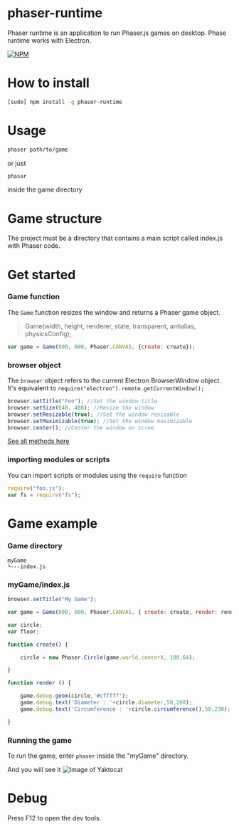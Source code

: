 # phaser-runtime
Phaser runtime is an application to run Phaser.js games on desktop. Phase runtime works with Electron.

[![NPM](https://nodei.co/npm/phaser-runtime.png?downloads=true&downloadRank=true&stars=true)](https://nodei.co/npm/phaser-runtime/)

# How to install
```bash
[sudo] npm install -g phaser-runtime
```

# Usage
```bash
phaser path/to/game
```
or just
```bash
phaser
```
inside the game directory

# Game structure
The project must be a directory that contains a main script called index.js with Phaser code.

# Get started

### Game function

The ```Game``` function resizes the window and returns a Phaser game object.

> Game(width, height, renderer, state, transparent, antialias, physicsConfig);

```javascript
var game = Game(800, 600, Phaser.CANVAS, {create: create});
```
### browser object

The ```browser``` object refers to the current Electron BrowserWindow object. It's equivalent to ```require("electron").remote.getCurrentWindow();```

```javascript
browser.setTitle("Foo"); //Set the window title
browser.setSize(640, 480); //Resize the window
browser.setResizable(true); //Set the window resizable
browser.setMaximizable(true); //Set the window maximizable
browser.center(); //Center the window on scree
```
[See all methods here](http://electron.atom.io/docs/api/browser-window/)

### importing modules or scripts

You can import scripts or modules using the ```require``` function

```javascript
require("foo.js");
var fs = require("fs");
```

# Game example

### Game directory

```
myGame
└---index.js
```

### myGame/index.js

```javascript
browser.setTitle("My Game");

var game = Game(800, 600, Phaser.CANVAS, { create: create, render: render });

var circle;
var floor;

function create() {

    circle = new Phaser.Circle(game.world.centerX, 100,64);

}

function render () {

    game.debug.geom(circle,'#cfffff');
    game.debug.text('Diameter : '+circle.diameter,50,200);
    game.debug.text('Circumference : '+circle.circumference(),50,230);

}
```

### Running the game
To run the game, enter ```phaser``` inside the "myGame" directory.

And you will see it
![Image of Yaktocat](https://lh3.googleusercontent.com/u/0/d/0B4u0L5wy_IY8Q1NDd204NVVHUVE=s1600-k-iv1)

# Debug
Press F12 to open the dev tools.
